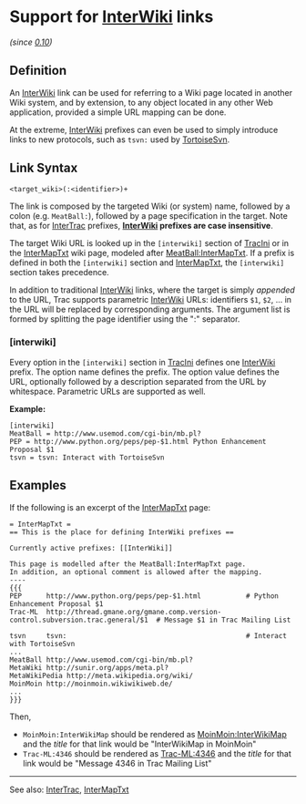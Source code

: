 # Support for [InterWiki](inter-wiki) links

*(since [ 0.10](http://trac.edgewall.org/intertrac/milestone%3A0.10))*

## Definition


An [InterWiki](inter-wiki) link can be used for referring to a Wiki page
located in another Wiki system, and by extension, to any object
located in any other Web application, provided a simple URL 
mapping can be done.


At the extreme, [InterWiki](inter-wiki) prefixes can even be used to simply introduce
links to new protocols, such as `tsvn:` used by [ TortoiseSvn](http://trac.edgewall.org/intertrac/TortoiseSvn).

## Link Syntax

```wiki
<target_wiki>(:<identifier>)+
```


The link is composed by the targeted Wiki (or system) name,
followed by a colon (e.g. `MeatBall:`),
followed by a page specification in the target.
Note that, as for [InterTrac](inter-trac) prefixes, **[InterWiki](inter-wiki) prefixes are case insensitive**.


The target Wiki URL is looked up in the `[interwiki]` section of [TracIni](trac-ini) or in the [InterMapTxt](inter-map-txt) wiki page, modeled after [ MeatBall:InterMapTxt](http://www.usemod.com/cgi-bin/mb.pl?InterMapTxt). If a prefix is defined in both the `[interwiki]` section and [InterMapTxt](inter-map-txt), the `[interwiki]` section takes precedence.


In addition to traditional [InterWiki](inter-wiki) links, where the target
is simply *appended* to the URL, 
Trac supports parametric [InterWiki](inter-wiki) URLs:
identifiers `$1`, `$2`, ... in the URL
will be replaced by corresponding arguments.
The argument list is formed by splitting the page identifier
using the ":" separator.

### \[interwiki\]


Every option in the `[interwiki]` section in [TracIni](trac-ini) defines one [InterWiki](inter-wiki) prefix. The option name defines the prefix. The option value defines the URL, optionally followed by a description separated from the URL by whitespace. Parametric URLs are supported as well.

**Example:**

```wiki
[interwiki]
MeatBall = http://www.usemod.com/cgi-bin/mb.pl?
PEP = http://www.python.org/peps/pep-$1.html Python Enhancement Proposal $1
tsvn = tsvn: Interact with TortoiseSvn
```

## Examples


If the following is an excerpt of the [InterMapTxt](inter-map-txt) page:

```wiki
= InterMapTxt =
== This is the place for defining InterWiki prefixes ==

Currently active prefixes: [[InterWiki]]

This page is modelled after the MeatBall:InterMapTxt page.
In addition, an optional comment is allowed after the mapping.
----
{{{
PEP      http://www.python.org/peps/pep-$1.html           # Python Enhancement Proposal $1 
Trac-ML  http://thread.gmane.org/gmane.comp.version-control.subversion.trac.general/$1  # Message $1 in Trac Mailing List

tsvn     tsvn:                                            # Interact with TortoiseSvn
...
MeatBall http://www.usemod.com/cgi-bin/mb.pl?
MetaWiki http://sunir.org/apps/meta.pl?
MetaWikiPedia http://meta.wikipedia.org/wiki/
MoinMoin http://moinmoin.wikiwikiweb.de/
...
}}}
```


Then, 

- `MoinMoin:InterWikiMap` should be rendered as [ MoinMoin:InterWikiMap](http://moinmoin.wikiwikiweb.de/InterWikiMap)
  and the *title* for that link would be "InterWikiMap in MoinMoin"
- `Trac-ML:4346` should be rendered as [ Trac-ML:4346](http://thread.gmane.org/gmane.comp.version-control.subversion.trac.general/4346)
  and the *title* for that link would be "Message 4346 in Trac Mailing List"

---


See also: [InterTrac](inter-trac), [InterMapTxt](inter-map-txt)